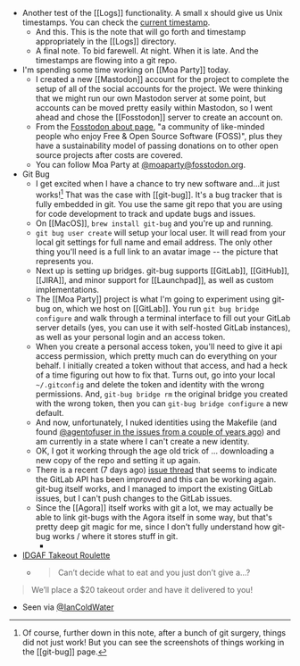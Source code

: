 - Another test of the [[Logs]] functionality. A small x should give us Unix timestamps. You can check the [current timestamp](https://currentmillis.com/).
	- And this. This is the note that will go forth and timestamp appropriately in the [[Logs]] directory.
	- A final note. To bid farewell. At night. When it is late. And the timestamps are flowing into a git repo.
- I'm spending some time working on [[Moa Party]] today.
	- I created a new [[Mastodon]] account for the project to complete the setup of all of the social accounts for the project. We were thinking that we might run our own Mastodon server at some point, but accounts can be moved pretty easily within Mastodon, so I went ahead and chose the [[Fosstodon]] server to create an account on.
	- From the [Fosstodon about page](https://hub.fosstodon.org/about/), "a community of like-minded people who enjoy Free & Open Source Software (FOSS)", plus they have a sustainability model of passing donations on to other open source projects after costs are covered.
	- You can follow Moa Party at [@moaparty@fosstodon.org](https://fosstodon.org/@moaparty).
- Git Bug
	- I get excited when I have a chance to try new software and...it just works![^1] That was the case with [[git-bug]]. It's a bug tracker that is fully embedded in git. You use the same git repo that you are using for code development to track and update bugs and issues.
	- On [[MacOS]], `brew install git-bug` and you're up and running.
	- `git bug user create` will setup your local user. It will read from your local git settings for full name and email address. The only other thing you'll need is a full link to an avatar image -- the picture that represents you.
	- Next up is setting up bridges. git-bug supports [[GitLab]], [[GitHub]], [[JIRA]], and minor support for [[Launchpad]], as well as custom implementations.
	- The [[Moa Party]] project is what I'm going to experiment using git-bug on, which we host on [[GitLab]]. You run `git bug bridge configure` and walk through a terminal interface to fill out your GitLab server details (yes, you can use it with self-hosted GitLab instances), as well as your personal login and an access token.
	- When you create a personal access token, you'll need to give it api access permission, which pretty much can do everything on your behalf. I initially created a token without that access, and had a heck of a time figuring out how to fix that. Turns out, go into your local `~/.gitconfig` and delete the token and identity with the wrong permissions. And, `git-bug bridge rm` the original bridge you created with the wrong token, then you can `git-bug bridge configure` a new default.
	- And now, unfortunately, I nuked identities using the Makefile (and found [@agentofuser in the issues from a couple of years ago](https://github.com/MichaelMure/git-bug/issues/230)) and am currently in a state where I can't create a new identity.
	- OK, I got it working through the age old trick of ... downloading a new copy of the repo and setting it up again.
	- There is a recent (7 days ago) [issue thread](https://github.com/MichaelMure/git-bug/issues/366) that seems to indicate the GitLab API has been improved and this can be working again. git-bug itself works, and I managed to import the existing GitLab issues, but I can't push changes to the GitLab issues.
	- Since the [[Agora]] itself works with git a lot, we may actually be able to link git-bugs with the Agora itself in some way, but that's pretty deep git magic for me, since I don't fully understand how git-bug works / where it stores stuff in git.
		- [^1]: Of course, further down in this note, after a bunch of git surgery, things did not just work! But you can see the screenshots of things working in the [[git-bug]] page.
- [IDGAF Takeout Roulette](https://idgaf.lol/)
  - > Can’t decide what to eat and you just don’t give a...?
> We’ll place a $20 takeout order and have it delivered to you!
  - Seen via [@IanColdWater](https://twitter.com/IanColdwater/status/1363733651477856257)